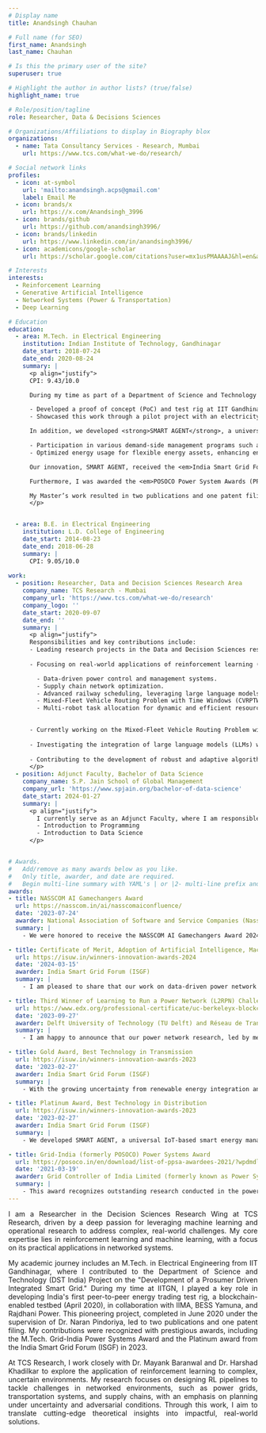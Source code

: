 ```yaml
---
# Display name
title: Anandsingh Chauhan

# Full name (for SEO)
first_name: Anandsingh
last_name: Chauhan

# Is this the primary user of the site?
superuser: true

# Highlight the author in author lists? (true/false)
highlight_name: true

# Role/position/tagline
role: Researcher, Data & Decisions Sciences

# Organizations/Affiliations to display in Biography blox
organizations:
  - name: Tata Consultancy Services - Research, Mumbai
    url: https://www.tcs.com/what-we-do/research/

# Social network links
profiles:
  - icon: at-symbol
    url: 'mailto:anandsingh.acps@gmail.com'
    label: Email Me
  - icon: brands/x
    url: https://x.com/Anandsingh_3996
  - icon: brands/github
    url: https://github.com/anandsingh3996/
  - icon: brands/linkedin
    url: https://www.linkedin.com/in/anandsingh3996/
  - icon: academicons/google-scholar
    url: https://scholar.google.com/citations?user=mx1usPMAAAAJ&hl=en&authuser=1/

# Interests
interests:
  - Reinforcement Learning
  - Generative Artificial Intelligence
  - Networked Systems (Power & Transportation)
  - Deep Learning

# Education
education:
  - area: M.Tech. in Electrical Engineering
    institution: Indian Institute of Technology, Gandhinagar
    date_start: 2018-07-24
    date_end: 2020-08-24
    summary: |
      <p align="justify">
      CPI: 9.43/10.0

      During my time as part of a Department of Science and Technology (DST-India) project, titled <em>Development of a Prosumer Driven Integrated Smart Grid</em>, I contributed to the following:

      - Developed a proof of concept (PoC) and test rig at IIT Gandhinagar, demonstrating real-world applications of demand-side energy management programs like Peer-to-Peer (P2P) energy sharing.
      - Showcased this work through a pilot project with an electricity distribution company.

      In addition, we developed <strong>SMART AGENT</strong>, a universal IoT-based Smart Energy Management Device that enables:

      - Participation in various demand-side management programs such as P2P energy trading and Demand Response (DR).
      - Optimized energy usage for flexible energy assets, enhancing energy management strategies.

      Our innovation, SMART AGENT, received the <em>India Smart Grid Forum (ISGF) Innovation Awards 2023 – Platinum Award</em> in the 'Smart Technology – Electricity Distribution' category.

      Furthermore, I was awarded the <em>POSOCO Power System Awards (PPSA-2021)</em> for my Master’s thesis, as one of the fifteen recipients in India.

      My Master’s work resulted in two publications and one patent filing.
      </p>


  - area: B.E. in Electrical Engineering
    institution: L.D. College of Engineering
    date_start: 2014-08-23
    date_end: 2018-06-28
    summary: |
      CPI: 9.05/10.0
      
work:
  - position: Researcher, Data and Decision Sciences Research Area
    company_name: TCS Research - Mumbai
    company_url: 'https://www.tcs.com/what-we-do/research'
    company_logo: ''
    date_start: 2020-09-07
    date_end: ''
    summary: |
      <p align="justify">
      Responsibilities and key contributions include:
      - Leading research projects in the Data and Decision Sciences research wing under the mentorship of Dr. Mayank Baranwal and Dr. Harshad Khadilkar.
        
      - Focusing on real-world applications of reinforcement learning (RL) to address complex challenges in planning under uncertainty, with key areas of expertise including:

        - Data-driven power control and management systems.
        - Supply chain network optimization.
        - Advanced railway scheduling, leveraging large language models (LLMs) for enhanced decision-making.
        - Mixed-Fleet Vehicle Routing Problem with Time Windows (CVRPTW), utilizing attention mechanisms for improved logistics.
        - Multi-robot task allocation for dynamic and efficient resource management.

    
      - Currently working on the Mixed-Fleet Vehicle Routing Problem with Time Windows (VRPTW), integrating traditional and electric vehicles to optimize logistics in response to the increasing adoption of EVs by fleet operators. Additionally, exploring innovative applications of attention models to enhance solutions for vehicle routing with time windows.
                
      - Investigating the integration of large language models (LLMs) with reinforcement learning (RL) to enhance RL agent reward mechanisms, particularly for optimizing train scheduling. This approach reduces excessive computational complexity and supports control room operators in making more efficient decisions.
        
      - Contributing to the development of robust and adaptive algorithms for networked systems, enhancing efficiency and reliability in critical infrastructure.
      </p>
  - position: Adjunct Faculty, Bachelor of Data Science
    company_name: S.P. Jain School of Global Management
    company_url: 'https://www.spjain.org/bachelor-of-data-science'
    date_start: 2024-01-27
    summary: |
      <p align="justify">
        I currently serve as an Adjunct Faculty, where I am responsible for teaching courses to first-year undergraduate students, including      
        - Introduction to Programming
        - Introduction to Data Science
      </p>


# Awards.
#   Add/remove as many awards below as you like.
#   Only title, awarder, and date are required.
#   Begin multi-line summary with YAML's | or |2- multi-line prefix and indent 2 spaces below.
awards:
- title: NASSCOM AI Gamechangers Award
  url: https://nasscom.in/ai/nasscomaiconfluence/
  date: '2023-07-24'
  awarder: National Association of Software and Service Companies (Nasscom)
  summary: |
    - We were honored to receive the NASSCOM AI Gamechangers Award 2024 in the AI Research category for our work on reinforcement learning-based control of power networks. Co-authored with Ansuma Basumatary and Mayank Baranwal, this project was also featured in the main track at AAAI last year. Being recognized among the top ten research projects is a tremendous honor.

- title: Certificate of Merit, Adoption of Artificial Intelligence, Machine Learning and Robotic Solution
  url: https://isuw.in/winners-innovation-awards-2024
  date: '2024-03-15'
  awarder: India Smart Grid Forum (ISGF)
  summary: |
    - I am pleased to share that our work on data-driven power network control and management received the Certificate of Merit for disruptive AI adoption from ISGF. This research focuses on learning-based methodologies for dispatchable generators, alongside a reinforcement learning-driven topological reconfiguration agent designed to mitigate congestion caused by renewable energy uncertainty and adversarial attacks on the power grid.

- title: Third Winner of Learning to Run a Power Network (L2RPN) Challenge
  url: https://www.edx.org/professional-certificate/uc-berkeleyx-blockchain-fundamentals
  date: '2023-09-27'
  awarder: Delft University of Technology (TU Delft) and Réseau de Transport d'Électricité (RTE) - France
  summary: |
    - I am happy to announce that our power network research, led by me under the mentorship of Dr. Mayank Baranwal, secured third place in the prestigious L2RPN Challenge 2023. Hosted by RTE-France and TU Delft, this competition focused on the robust management of power networks, addressing challenges like renewable energy variability and adversarial attacks. Our solution ranked among the top three out of 90 international teams, showcasing innovative strategies for network resilience and control.

- title: Gold Award, Best Technology in Transmission
  url: https://isuw.in/winners-innovation-awards-2023
  date: '2023-02-27'
  awarder: India Smart Grid Forum (ISGF)
  summary: |
    - With the growing uncertainty from renewable energy integration and the rise in adversarial attacks due to increased digitization, robust power network management is critical. This Gold Award was given for our work on reinforcement learning-based topological reconfiguration to manage power networks under such conditions. Our solution, published at AAAI 2023, significantly reduced blackouts compared to existing baselines and topped the leaderboard in the NeurIPS L2RPN 2020 challenge.

- title: Platinum Award, Best Technology in Distribution
  url: https://isuw.in/winners-innovation-awards-2023
  date: '2023-02-27'
  awarder: India Smart Grid Forum (ISGF)
  summary: |
    - We developed SMART AGENT, a universal IoT-based smart energy management device that enables electricity consumers to participate in a wide range of demand-side management programs, including Peer-to-Peer (P2P) energy trading and Demand Response (DR). The Smart Agent optimizes energy usage across all flexible assets, making it highly effective for managing energy demand. This award recognizes the cost-effective solution provided by the Smart Agent, empowering residential and commercial consumers to actively participate in DR events and energy trading initiatives.

- title: Grid-India (formerly POSOCO) Power Systems Award 
  url: https://posoco.in/en/download/list-of-ppsa-awardees-2021/?wpdmdl=37044
  date: '2021-03-19'
  awarder: Grid Controller of India Limited (formerly known as Power Systems Operations Corporation Limited - POSOCO)
  summary: |
    - This award recognizes outstanding research conducted in the power systems field during my M.Tech at IIT Gandhinagar. My project, titled "Peer-to-Peer Energy Trading Platform: Hardware and Software Integration," was selected as one of the top 15 recipients in the master's category by Grid-India (formerly POSOCO) and the Foundation for Innovation and Technology Transfer (FITT) at IIT Delhi.
---
```


<div style="text-align: justify";justify; margin-top: 0; padding-top: 0;>

I am a Researcher in the Decision Sciences Research Wing at TCS Research, driven by a deep passion for leveraging machine learning and operational research to address complex, real-world challenges. My core expertise lies in reinforcement learning and machine learning, with a focus on its practical applications in networked systems.

My academic journey includes an M.Tech. in Electrical Engineering from IIT Gandhinagar, where I contributed to the Department of Science and Technology (DST India) Project on the "Development of a Prosumer Driven Integrated Smart Grid." During my time at IITGN, I played a key role in developing India's first peer-to-peer energy trading test rig, a blockchain-enabled testbed (April 2020), in collaboration with IIMA, BESS Yamuna, and Rajdhani Power. This pioneering project, completed in June 2020 under the supervision of Dr. Naran Pindoriya, led to two publications and one patent filing. My contributions were recognized with prestigious awards, including the M.Tech. Grid-India Power Systems Award and the Platinum award from the India Smart Grid Forum (ISGF) in 2023.

At TCS Research, I work closely with Dr. Mayank Baranwal and Dr. Harshad Khadilkar to explore the application of reinforcement learning to complex, uncertain environments. My research focuses on designing RL pipelines to tackle challenges in networked environments, such as power grids, transportation systems, and supply chains, with an emphasis on planning under uncertainty and adversarial conditions. Through this work, I aim to translate cutting-edge theoretical insights into impactful, real-world solutions.

</div>

